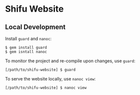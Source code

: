 Shifu Website
=============



Local Development
-----------------

Install ``guard`` and ``nanoc``:

    $ gem install guard
    $ gem isntall nanoc

To monitor the project and re-compile upon changes, use ``guard``:

    [/path/to/shifu-website] $ guard

To serve the website locally, use ``nanoc view``:

    [/path/to/shifu-website] $ nanoc view
